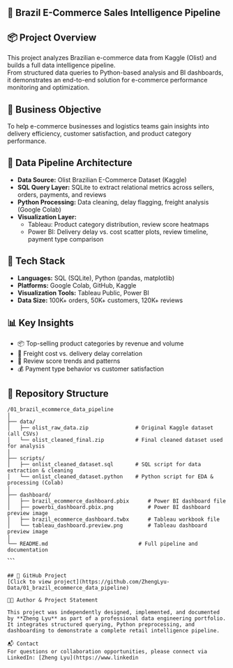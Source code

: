 ## 🛒 Brazil E-Commerce Sales Intelligence Pipeline

## 📦 Project Overview  
This project analyzes Brazilian e-commerce data from Kaggle (Olist) and builds a full data intelligence pipeline.  
From structured data queries to Python-based analysis and BI dashboards, it demonstrates an end-to-end solution for e-commerce performance monitoring and optimization.

## 🎯 Business Objective  
To help e-commerce businesses and logistics teams gain insights into delivery efficiency, customer satisfaction, and product category performance.

## 🧱 Data Pipeline Architecture  
- **Data Source:** Olist Brazilian E-Commerce Dataset (Kaggle)  
- **SQL Query Layer:** SQLite to extract relational metrics across sellers, orders, payments, and reviews  
- **Python Processing:** Data cleaning, delay flagging, freight analysis (Google Colab)  
- **Visualization Layer:**  
  - Tableau: Product category distribution, review score heatmaps  
  - Power BI: Delivery delay vs. cost scatter plots, review timeline, payment type comparison  

## 🧰 Tech Stack  
- **Languages:** SQL (SQLite), Python (pandas, matplotlib)  
- **Platforms:** Google Colab, GitHub, Kaggle  
- **Visualization Tools:** Tableau Public, Power BI  
- **Data Size:** 100K+ orders, 50K+ customers, 120K+ reviews  

## 📊 Key Insights  
- 📦 Top-selling product categories by revenue and volume  
- 🚚 Freight cost vs. delivery delay correlation  
- 💬 Review score trends and patterns  
- 💰 Payment type behavior vs customer satisfaction  


## 📁 Repository Structure

```
/01_brazil_ecommerce_data_pipeline
│
├── data/
│   ├── olist_raw_data.zip               # Original Kaggle dataset (all CSVs)
│   └── olist_cleaned_final.zip          # Final cleaned dataset used for analysis
│
├── scripts/
│   ├── onlist_cleaned_dataset.sql       # SQL script for data extraction & cleaning
│   └── onlist_cleaned_dataset.python    # Python script for EDA & processing (Colab)
│
├── dashboard/
│   ├── brazil_ecommerce_dashboard.pbix      # Power BI dashboard file
│   ├── powerbi_dashboard.pbix.png           # Power BI dashboard preview image
│   ├── brazil_ecommerce_dashboard.twbx      # Tableau workbook file
│   └── tableau_dashboard.preview.png        # Tableau dashboard preview image
│
└── README.md                             # Full pipeline and documentation
、、、


## 🔗 GitHub Project  
[Click to view project](https://github.com/ZhengLyu-Data/01_brazil_ecommerce_data_pipeline)

🧑‍💻 Author & Project Statement

This project was independently designed, implemented, and documented by **Zheng Lyu** as part of a professional data engineering portfolio.  
It integrates structured querying, Python preprocessing, and dashboarding to demonstrate a complete retail intelligence pipeline.

📬 Contact  
For questions or collaboration opportunities, please connect via LinkedIn: [Zheng Lyu](https://www.linkedin
